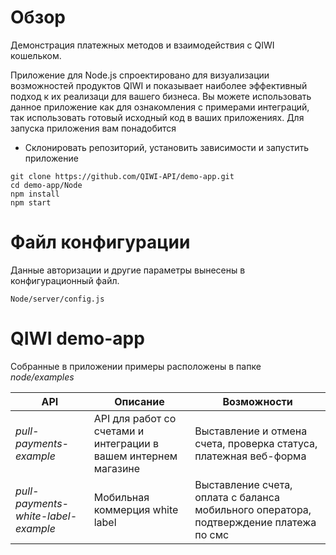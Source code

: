# Обзор 
Демонстрация платежных методов и взаимодействия с QIWI кошельком.

Приложение для Node.js спроектировано для визуализации возможностей продуктов QIWI и показывает наиболее эффективный подход к их реализаци для вашего бизнеса.
Вы можете использовать данное приложение как для ознакомления с примерами интеграций, так использовать готовый исходный код в ваших приложениях. 
Для запуска приложения вам понадобится 

* Склонировать репозиторий, установить зависимости и запустить приложение
~~~shell
git clone https://github.com/QIWI-API/demo-app.git
cd demo-app/Node
npm install
npm start
~~~

# Файл конфигурации
Данные авторизации и другие параметры вынесены в конфигурационный файл. 
~~~shell
Node/server/config.js
~~~

# QIWI demo-app
Собранные в приложении примеры расположены в папке *node/examples*

API|Описание|Возможности|
---------|--------|---
*pull-payments-example*|API для работ со счетами и интеграции в вашем интернем магазине|Выставление и отмена счета, проверка статуса, платежная веб-форма|
*pull-payments-white-label-example*|Мобильная коммерция white label|Выставление счета, оплата с баланса мобильного оператора, подтверждение платежа по смс
